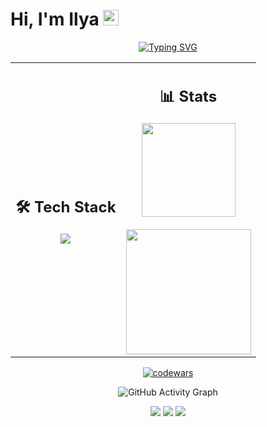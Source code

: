 # Hi, I'm Ilya <img src="https://media.giphy.com/media/hvRJCLFzcasrR4ia7z/giphy.gif" width="25px">

<div align="center">

[![Typing SVG](https://readme-typing-svg.herokuapp.com?font=Fira+Code&size=20&duration=3000&pause=1000&color=00F723&center=true&vCenter=true&width=435&lines=Web+Developer+%7C+DevOps+%7C+C%2B%2B)](https://git.io/typing-svg)

</div>

<table border="0" align="center">
  <tr>
    <td align="center">
      <h2>🛠️ Tech Stack</h2>
      <img src="https://skillicons.dev/icons?i=ts,js,py,cpp,react,html,css,django,fastapi,docker,git,selenium,jest&perline=4" />
    </td>
    <td align="center">
      <h2>📊 Stats</h2>
      <img height="150em" src="https://shiftystats.vercel.app/api?username=ShiftyX1&include_all_commits=true&user=ShiftyX1&count_private=true&show_icons=true&theme=dark&hide_border=true&hide_title=true"/>
      <br><br>
      <img height="200em" src="https://github-readme-stats.vercel.app/api/top-langs?username=ShiftyX1&theme=neon&count_private=true&layout=compact&langs_count=15&hide_border=true"/>
    </td>
  </tr>
</table>

<div align="center">
  
[![codewars](https://www.codewars.com/users/ShiftyX/badges/small)](https://www.codewars.com/users/ShiftyX)

</div>

<p align="center">
  <img src="https://github-readme-activity-graph.vercel.app/graph?username=ShiftyX1&theme=github-compact&hide_border=true&height=500" alt="GitHub Activity Graph" />
</p>

<p align="center">
  <a href="https://t.me/shiftyx_Ilya"><img src="https://img.shields.io/badge/Telegram-2CA5E0?style=flat-square&logo=telegram&logoColor=white"/></a>
  <a href="https://open.spotify.com/user/31bwzccwnhtvyp2q4uvqf24rrk2q?si=dc6c4ed4fe0a4796"><img src="https://img.shields.io/badge/Spotify-1ED760?style=flat-square&logo=spotify&logoColor=white"/></a>
  <img src="https://komarev.com/ghpvc/?username=ShiftyX1&color=blueviolet&style=flat-square"/>
</p>
